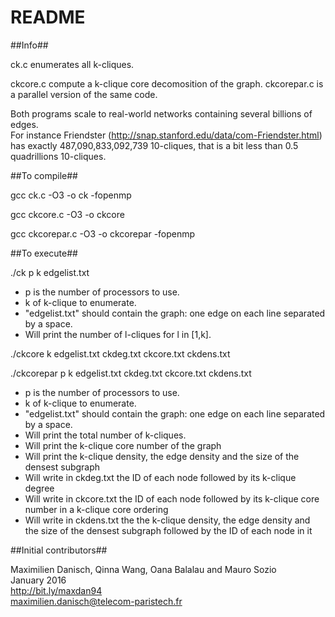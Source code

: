 # README #

##Info##

ck.c enumerates all k-cliques.

ckcore.c compute a k-clique core decomosition of the graph. ckcorepar.c is a parallel version of the same code.

Both programs scale to real-world networks containing several billions of edges.  
For instance Friendster (http://snap.stanford.edu/data/com-Friendster.html) has exactly 487,090,833,092,739 10-cliques, that is a bit less than 0.5 quadrillions 10-cliques. 


##To compile##

gcc ck.c -O3 -o ck -fopenmp

gcc ckcore.c -O3 -o ckcore

gcc ckcorepar.c -O3 -o ckcorepar -fopenmp

##To execute##

./ck p k edgelist.txt

- p is the number of processors to use.
- k of k-clique to enumerate.
- "edgelist.txt" should contain the graph: one edge on each line separated by a space.
- Will print the number of l-cliques for l in [1,k].

./ckcore k edgelist.txt ckdeg.txt ckcore.txt ckdens.txt

./ckcorepar p k edgelist.txt ckdeg.txt ckcore.txt ckdens.txt

- p is the number of processors to use.
- k of k-clique to enumerate.
- "edgelist.txt" should contain the graph: one edge on each line separated by a space.
- Will print the total number of k-cliques.
- Will print the k-clique core number of the graph
- Will print the k-clique density, the edge density and the size of the densest subgraph
- Will write in ckdeg.txt the ID of each node followed by its k-clique degree
- Will write in ckcore.txt the ID of each node followed by its k-clique core number in a k-clique core ordering
- Will write in ckdens.txt the the k-clique density, the edge density and the size of the densest subgraph followed by the ID of each node in it

##Initial contributors##

Maximilien Danisch, Qinna Wang, Oana Balalau and Mauro Sozio  
January 2016  
http://bit.ly/maxdan94  
maximilien.danisch@telecom-paristech.fr

